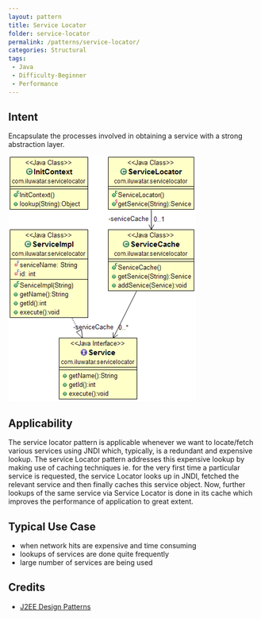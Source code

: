 ```yaml
---
layout: pattern
title: Service Locator
folder: service-locator
permalink: /patterns/service-locator/
categories: Structural
tags:
 - Java
 - Difficulty-Beginner
 - Performance
---
```


## Intent
Encapsulate the processes involved in obtaining a service with a
strong abstraction layer.

![alt text](./etc/service-locator.png "Service Locator")

## Applicability
The service locator pattern is applicable whenever we want
to locate/fetch various services using JNDI which, typically, is a redundant
and expensive lookup. The service Locator pattern addresses this expensive
lookup by making use of caching techniques ie. for the very first time a
particular service is requested, the service Locator looks up in JNDI, fetched
the relevant service and then finally caches this service object. Now, further
lookups of the same service via Service Locator is done in its cache which
improves the performance of application to great extent.

## Typical Use Case

* when network hits are expensive and time consuming
* lookups of services are done quite frequently
* large number of services are being used

## Credits

* [J2EE Design Patterns](http://www.amazon.com/J2EE-Design-Patterns-William-Crawford/dp/0596004273/ref=sr_1_2)
